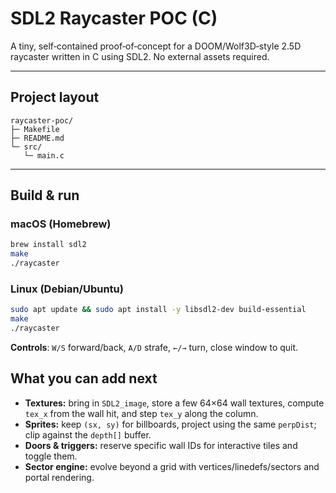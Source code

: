 # SDL2 Raycaster POC (C)

A tiny, self‑contained proof‑of‑concept for a DOOM/Wolf3D‑style 2.5D raycaster written in C using SDL2. No external assets required.

---

## Project layout
```
raycaster-poc/
├─ Makefile
├─ README.md
└─ src/
   └─ main.c
```

---

## Build & run

### macOS (Homebrew)
```bash
brew install sdl2
make
./raycaster
```

### Linux (Debian/Ubuntu)
```bash
sudo apt update && sudo apt install -y libsdl2-dev build-essential
make
./raycaster
```

**Controls**: `W/S` forward/back, `A/D` strafe, `←/→` turn, close window to quit.

## What you can add next
- **Textures:** bring in `SDL2_image`, store a few 64×64 wall textures, compute `tex_x` from the wall hit, and step `tex_y` along the column.
- **Sprites:** keep `(sx, sy)` for billboards, project using the same `perpDist`; clip against the `depth[]` buffer.
- **Doors & triggers:** reserve specific wall IDs for interactive tiles and toggle them.
- **Sector engine:** evolve beyond a grid with vertices/linedefs/sectors and portal rendering.


